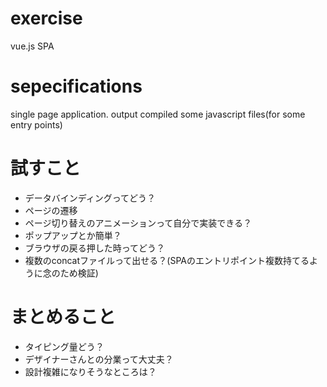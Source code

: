 # exercise
vue.js SPA

# sepecifications
single page application.
output compiled some javascript files(for some entry points)

# 試すこと

* データバインディングってどう？
* ページの遷移
* ページ切り替えのアニメーションって自分で実装できる？
* ポップアップとか簡単？
* ブラウザの戻る押した時ってどう？
* 複数のconcatファイルって出せる？(SPAのエントリポイント複数持てるように念のため検証)

# まとめること

* タイピング量どう？
* デザイナーさんとの分業って大丈夫？
* 設計複雑になりそうなところは？
